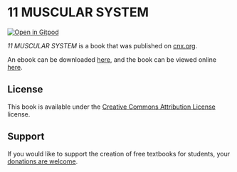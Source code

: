 # 11   MUSCULAR SYSTEM

[![Open in Gitpod](https://gitpod.io/button/open-in-gitpod.svg)](https://gitpod.io/from-referrer/)

_11   MUSCULAR SYSTEM_ is a book that was published on [cnx.org](https://cnx.org/).

An ebook can be downloaded [here](https://github.com/cnx-user-books/cnxbook-11-muscular-system/releases/latest), and the book can be viewed online [here](https://github.com/cnx-user-books/cnxbook-11-muscular-system/releases/latest).

## License
This book is available under the [Creative Commons Attribution License](./LICENSE) license.

## Support
If you would like to support the creation of free textbooks for students, your [donations are welcome](https://riceconnect.rice.edu/donation/support-openstax-banner).
